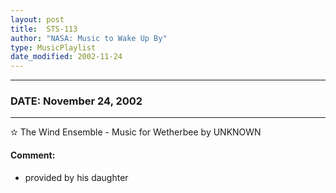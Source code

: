 ```yaml
---
layout: post
title:  STS-113
author: "NASA: Music to Wake Up By"
type: MusicPlaylist
date_modified: 2002-11-24
---
```


----
### DATE: November 24, 2002
----
✫ The Wind Ensemble - Music for Wetherbee by UNKNOWN

#### Comment:
* provided by his daughter
